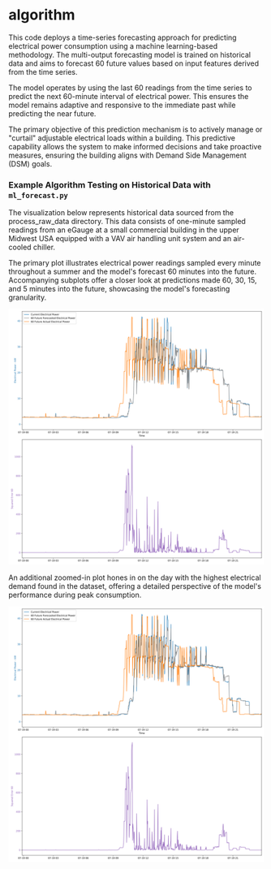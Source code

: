 # algorithm

This code deploys a time-series forecasting approach for predicting electrical power consumption using a machine learning-based methodology. The multi-output forecasting model is trained on historical data and aims to forecast 60 future values based on input features derived from the time series.

The model operates by using the last 60 readings from the time series to predict the next 60-minute interval of electrical power. This ensures the model remains adaptive and responsive to the immediate past while predicting the near future.

The primary objective of this prediction mechanism is to actively manage or "curtail" adjustable electrical loads within a building. This predictive capability allows the system to make informed decisions and take proactive measures, ensuring the building aligns with Demand Side Management (DSM) goals.
 
### Example Algorithm Testing on Historical Data with `ml_forecast.py`
The visualization below represents historical data sourced from the process_raw_data directory. This data consists of one-minute sampled readings from an eGauge at a small commercial building in the upper Midwest USA equipped with a VAV air handling unit system and an air-cooled chiller.

The primary plot illustrates electrical power readings sampled every minute throughout a summer and the model's forecast 60 minutes into the future. Accompanying subplots offer a closer look at predictions made 60, 30, 15, and 5 minutes into the future, showcasing the model's forecasting granularity.

![Alt text](/algorithm_testing/plots/ml_forecast.png)

An additional zoomed-in plot hones in on the day with the highest electrical demand found in the dataset, offering a detailed perspective of the model's performance during peak consumption.

![Alt text](/algorithm_testing/plots/ml_forecast_zoomed.png)